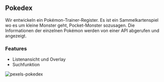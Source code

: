 ## Pokedex

Wir entwickeln ein Pokémon-Trainer-Register. Es ist ein Sammelkartenspiel wo es um kleine Monster geht, Pocket-Monster sozusagen. Die Informationen der einzelnen Pokémon werden von einer API abgerufen und angezeigt.

### Features

- Listenansicht und Overlay
- Suchfunktion


![pexels-pokedex](https://github.com/user-attachments/assets/eb8bdee8-f419-4b9e-ac7e-72ddb16480d3)
